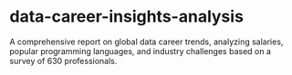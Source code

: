 # data-career-insights-analysis
A comprehensive report on global data career trends, analyzing salaries, popular programming languages, and industry challenges based on a survey of 630 professionals.
